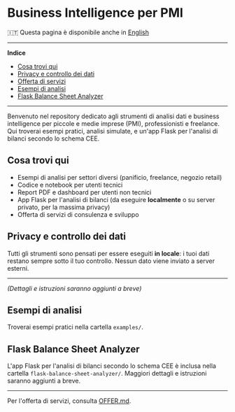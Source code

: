 # Business Intelligence per PMI

🇮🇹 Questa pagina è disponibile anche in [English](README.en.md)

---

**Indice**
- [Cosa trovi qui](#cosa-trovi-qui)
- [Privacy e controllo dei dati](#privacy-e-controllo-dei-dati)
- [Offerta di servizi](OFFER.md)
- [Esempi di analisi](#esempi-di-analisi)
- [Flask Balance Sheet Analyzer](#flask-balance-sheet-analyzer)

---

Benvenuto nel repository dedicato agli strumenti di analisi dati e business intelligence per piccole e medie imprese (PMI), professionisti e freelance. Qui troverai esempi pratici, analisi simulate, e un'app Flask per l'analisi di bilanci secondo lo schema CEE.

## Cosa trovi qui
- Esempi di analisi per settori diversi (panificio, freelance, negozio retail)
- Codice e notebook per utenti tecnici
- Report PDF e dashboard per utenti non tecnici
- App Flask per l'analisi di bilanci (da eseguire **localmente** o su server privato, per la massima privacy)
- Offerta di servizi di consulenza e sviluppo

## Privacy e controllo dei dati
Tutti gli strumenti sono pensati per essere eseguiti **in locale**: i tuoi dati restano sempre sotto il tuo controllo. Nessun dato viene inviato a server esterni.

---

*(Dettagli e istruzioni saranno aggiunti a breve)*

## Esempi di analisi

Troverai esempi pratici nella cartella `examples/`.

## Flask Balance Sheet Analyzer

L'app Flask per l'analisi di bilanci secondo lo schema CEE è inclusa nella cartella `flask-balance-sheet-analyzer/`. Maggiori dettagli e istruzioni saranno aggiunti a breve.

---

Per l'offerta di servizi, consulta [OFFER.md](OFFER.md).
